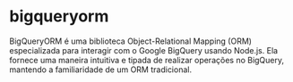 # bigqueryorm
BigQueryORM é uma biblioteca Object-Relational Mapping (ORM) especializada para interagir com o Google BigQuery usando Node.js. Ela fornece uma maneira intuitiva e tipada de realizar operações no BigQuery, mantendo a familiaridade de um ORM tradicional.
